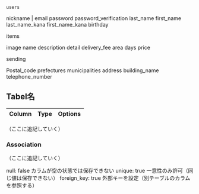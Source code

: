 
    users

nickname |
email
password
password_verification
last_name
first_name
last_name_kana
first_name_kana
birthday


  items

image
name
description
detail
delivery_fee
area
days
price


  sending

  Postal_code
  prefectures
  municipalities
  address
  building_name
  telephone_number

## Tabel名

|Column|Type|Options|
|------|----|-------|
（ここに追記していく）


### Association
（ここに追記していく）


null: false	カラムが空の状態では保存できない
unique: true	一意性のみ許可（同じ値は保存できない）
foreign_key: true	外部キーを設定（別テーブルのカラムを参照する）